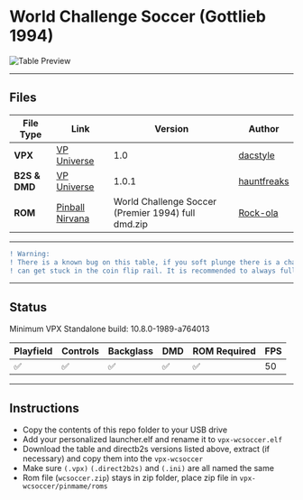 # World Challenge Soccer (Gottlieb 1994)

![Table Preview](https://vpuniverse.com/screenshots/monthly_2023_08/WorldChallengeSoccer(Gottlieb1994)POV.jpg.2d2408f5be8fc9ccae0d2a03d6d149ce.jpg)

---

## Files
| File Type | Link | Version | Author | 
|-----------|--------|----------|--------------|
| **VPX** | [VP Universe](https://vpuniverse.com/files/file/15469-world-challenge-soccer-gottlieb-1994-dacstylemod-vrrar/) | 1.0 | [dacstyle](https://vpuniverse.com/profile/53372-dacstyle/) |
| **B2S & DMD** | [VP Universe](https://vpuniverse.com/files/file/15482-world-challenge-soccer-premier-1994-b2s-with-full-dmd/) | 1.0.1 | [hauntfreaks](https://vpuniverse.com/profile/5216-hauntfreaks/) |
| **ROM** | [Pinball Nirvana](https://pinballnirvana.com/forums/resources/wcsoccer.2583/) | World Challenge Soccer (Premier 1994) full dmd.zip | [Rock-ola](https://pinballnirvana.com/forums/members/rock-ola.1/) |


---

```diff
! Warning: 
! There is a known bug on this table, if you soft plunge there is a chance the ball 
! can get stuck in the coin flip rail. It is recommended to always full plunge.
```

---

## Status 

Minimum VPX Standalone build: 10.8.0-1989-a764013

| Playfield | Controls | Backglass | DMD | ROM Required | FPS | 
|-----------|----------|-----------|-----|--------------|-----|
| :white_check_mark: | :white_check_mark: | :white_check_mark: | :white_check_mark: | :white_check_mark: | 50 |

---

## Instructions

- Copy the contents of this repo folder to your USB drive
- Add your personalized launcher.elf and rename it to `vpx-wcsoccer.elf`
- Download the table and directb2s versions listed above, extract (if necessary) and copy them into the `vpx-wcsoccer`
- Make sure `(.vpx)` `(.direct2b2s)` and `(.ini)` are all named the same
- Rom file (`wcsoccer.zip`) stays in zip folder, place zip file in `vpx-wcsoccer/pinmame/roms`
